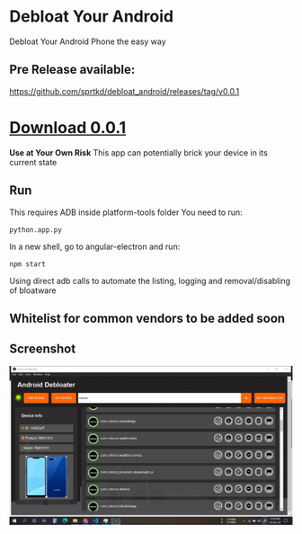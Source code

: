 # Debloat Your Android
Debloat Your Android Phone the easy way

## Pre Release available:
https://github.com/sprtkd/debloat_android/releases/tag/v0.0.1

# <a href="https://github.com/sprtkd/debloat_android/releases/download/v0.0.1/debloat_android_winx64.zip" download>Download 0.0.1</a>



**Use at Your Own Risk**
This app can potentially brick your device in its current state

## Run
This requires ADB inside platform-tools folder
You need to run:
```
python.app.py
```

In a new shell, go to angular-electron and run:
```
npm start
```

Using direct adb calls to automate the listing, logging and removal/disabling of bloatware

## Whitelist for common vendors to be added soon

## Screenshot

![Alt text](screenshot.jpg "Screenshot")


